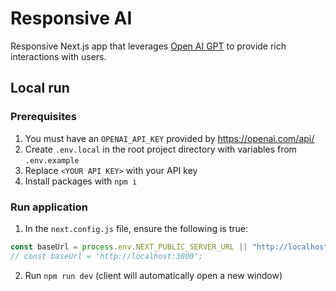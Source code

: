# Responsive AI

Responsive Next.js app that leverages [Open AI GPT](https://github.com/openai/gpt-3) to provide rich interactions with users.

## Local run

### Prerequisites

1. You must have an `OPENAI_API_KEY` provided by https://openai.com/api/
2. Create `.env.local` in the root project directory with variables from `.env.example`
3. Replace `<YOUR API KEY>` with your API key
4. Install packages with `npm i`

### Run application

1. In the `next.config.js` file, ensure the following is true:

```javascript
const baseUrl = process.env.NEXT_PUBLIC_SERVER_URL || "http://localhost:3000";
// const baseUrl = 'http://localhost:3000';
```

2. Run `npm run dev` (client will automatically open a new window)
